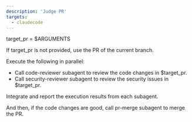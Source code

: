 ```yaml
---
description: 'Judge PR'
targets:
  - claudecode
---
```


target_pr = $ARGUMENTS

If target_pr is not provided, use the PR of the current branch.

Execute the following in parallel:

- Call code-reviewer subagent to review the code changes in $target_pr.
- Call security-reviewer subagent to review the security issues in $target_pr.

Integrate and report the execution results from each subagent.

And then, if the code changes are good, call pr-merge subagent to merge the PR.
